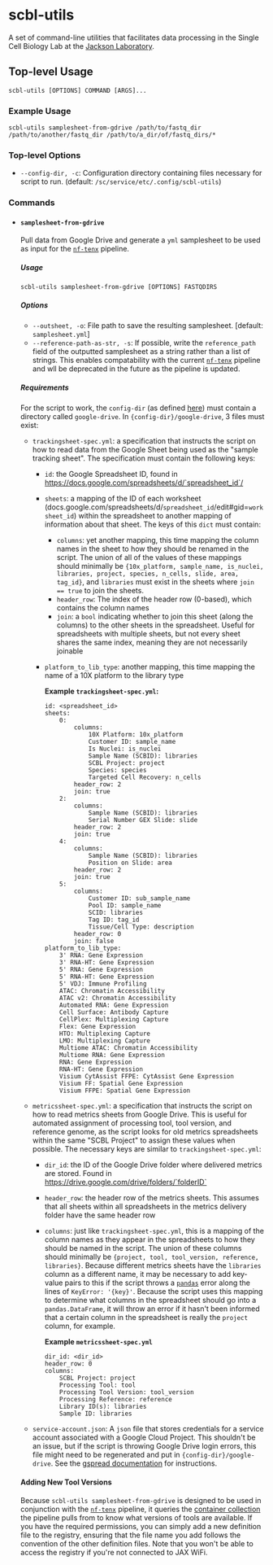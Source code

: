 # scbl-utils

A set of command-line utilities that facilitates data processing in the Single Cell Biology Lab at the [Jackson Laboratory](https://www.jax.org/).

## Top-level Usage

```
scbl-utils [OPTIONS] COMMAND [ARGS]...
```

### Example Usage

```
scbl-utils samplesheet-from-gdrive /path/to/fastq_dir /path/to/another/fastq_dir /path/to/a_dir/of/fastq_dirs/*
```

### Top-level Options
- `--config-dir, -c`: Configuration directory containing files necessary for script to run. (default: `/sc/service/etc/.config/scbl-utils`)

### Commands

- #### **`samplesheet-from-gdrive`**

    Pull data from Google Drive and generate a `yml` samplesheet to be used as input for the [`nf-tenx`](https://github.com/TheJacksonLaboratory/nf-tenx) pipeline.
        
    ##### **Usage**

    ```{bash}
    scbl-utils samplesheet-from-gdrive [OPTIONS] FASTQDIRS
    ```

    ##### **Options**

    - `--outsheet, -o`: File path to save the resulting samplesheet. [default: `samplesheet.yml`]
    - `--reference-path-as-str, -s`: If possible, write the `reference_path` field of the outputted samplesheet as a string rather than a list of strings. This enables compatability with the current [`nf-tenx`](https://github.com/TheJacksonLaboratory/nf-tenx) pipeline and wll be deprecated in the future as the pipeline is updated.

    ##### **Requirements**
    
    For the script to work, the `config-dir` (as defined [here](#top-level-options)) must contain a directory called `google-drive`. In `{config-dir}/google-drive`, 3 files must exist:
    
    - `trackingsheet-spec.yml`: a specification that instructs the script on how to read data from the Google Sheet being used as the "sample tracking sheet". The specification must contain the following keys:
        - `id`: the Google Spreadsheet ID, found in https://docs.google.com/spreadsheets/d/`spreadsheet_id`/
        - `sheets`: a mapping of the ID of each worksheet (docs.google.com/spreadsheets/d/`spreadsheet_id`/edit#gid=`worksheet_id`) within the spreadsheet to another mapping of information about that sheet. The keys of this `dict` must contain:
            - `columns`: yet another mapping, this time mapping the column names in the sheet to how they should be renamed in the script. The union of all of the values of these mappings should minimally be `{10x_platform, sample_name, is_nuclei, libraries, project, species, n_cells, slide, area, tag_id}`, and `libraries` must exist in the sheets where `join == true` to join the sheets.
            - `header_row`: The index of the header row (0-based), which contains the column names
            - `join`: a `bool` indicating whether to join this sheet (along the columns) to the other sheets in the spreadsheet. Useful for spreadsheets with multiple sheets, but not every sheet shares the same index, meaning they are not necessarily joinable
        - `platform_to_lib_type`: another mapping, this time mapping the name of a 10X platform to the library type

            **Example `trackingsheet-spec.yml`:**

            ```{yml}
            id: <spreadsheet_id>
            sheets:
                0:
                    columns:
                        10X Platform: 10x_platform
                        Customer ID: sample_name
                        Is Nuclei: is_nuclei
                        Sample Name (SCBID): libraries
                        SCBL Project: project
                        Species: species
                        Targeted Cell Recovery: n_cells
                    header_row: 2
                    join: true
                2:
                    columns:
                        Sample Name (SCBID): libraries
                        Serial Number GEX Slide: slide
                    header_row: 2
                    join: true
                4:
                    columns:
                        Sample Name (SCBID): libraries
                        Position on Slide: area
                    header_row: 2
                    join: true
                5:
                    columns:
                        Customer ID: sub_sample_name
                        Pool ID: sample_name
                        SCID: libraries
                        Tag ID: tag_id
                        Tissue/Cell Type: description
                    header_row: 0
                    join: false
            platform_to_lib_type:
                3' RNA: Gene Expression
                3' RNA-HT: Gene Expression  
                5' RNA: Gene Expression
                5' RNA-HT: Gene Expression
                5' VDJ: Immune Profiling
                ATAC: Chromatin Accessibility
                ATAC v2: Chromatin Accessibility
                Automated RNA: Gene Expression
                Cell Surface: Antibody Capture
                CellPlex: Multiplexing Capture
                Flex: Gene Expression
                HTO: Multiplexing Capture
                LMO: Multiplexing Capture
                Multiome ATAC: Chromatin Accessibility
                Multiome RNA: Gene Expression
                RNA: Gene Expression
                RNA-HT: Gene Expression
                Visium CytAssist FFPE: CytAssist Gene Expression
                Visium FF: Spatial Gene Expression
                Visium FFPE: Spatial Gene Expression
            ```
    - `metricssheet-spec.yml`: a specification that instructs the script on how to read metrics sheets from Google Drive. This is useful for automated assignment of processing tool, tool version, and reference genome, as the script looks for old metrics spreadsheets within the same "SCBL Project" to assign these values when possible. The necessary keys are similar to `trackingsheet-spec.yml`:
        - `dir_id`: the ID of the Google Drive folder where delivered metrics are stored. Found in https://drive.google.com/drive/folders/`folderID`
        - `header_row`: the header row of the metrics sheets. This assumes that all sheets within all spreadsheets in the metrics delivery folder have the same header row
        - `columns`: just like `trackingsheet-spec.yml`, this is a mapping of the column names as they appear in the spreadsheets to how they should be named in the script. The union of these columns should minimally be `{project, tool, tool_version, reference, libraries}`. Because different metrics sheets have the `libraries` column as a different name, it may be necessary to add key-value pairs to this if the script throws a [`pandas`](https://pandas.pydata.org/docs/) error along the lines of `KeyError: '{key}'`. Because the script uses this mapping to determine what columns in the spreadsheet should go into a `pandas.DataFrame`, it will throw an error if it hasn't been informed that a certain column in the spreadsheet is really the `project` column, for example.

            **Example `metricssheet-spec.yml`**
            ```{yml}
            dir_id: <dir_id>
            header_row: 0
            columns:
                SCBL Project: project
                Processing Tool: tool
                Processing Tool Version: tool_version
                Processing Reference: reference
                Library ID(s): libraries
                Sample ID: libraries
            ```
    - `service-account.json`: A `json` file that stores credentials for a service account associated with a Google Cloud Project. This shouldn't be an issue, but if the script is throwing Google Drive login errors, this file might need to be regenerated and put in `{config-dir}/google-drive`. See the [gspread documentation](https://docs.gspread.org/en/v5.12.0/oauth2.html#service-account) for instructions.

    #### Adding New Tool Versions
    Because `scbl-utils samplesheet-from-gdrive` is designed to be used in conjunction with the [`nf-tenx`](https://github.com/TheJacksonLaboratory/nf-tenx) pipeline, it queries the [container collection](https://jaxreg.jax.org/collections/3) the pipeline pulls from to know what versions of tools are available. If you have the required permissions, you can simply add a new definition file to the registry, ensuring that the file name you add follows the convention of the other definition files. Note that you won't be able to access the registry if you're not connected to JAX WiFi.
